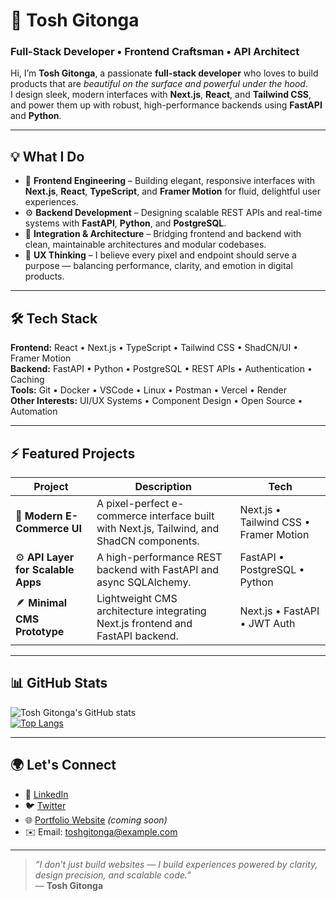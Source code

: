 # 🚀 Tosh Gitonga

### Full-Stack Developer • Frontend Craftsman • API Architect

Hi, I’m **Tosh Gitonga**, a passionate **full-stack developer** who loves to build products that are *beautiful on the surface and powerful under the hood*.  
I design sleek, modern interfaces with **Next.js**, **React**, and **Tailwind CSS**, and power them up with robust, high-performance backends using **FastAPI** and **Python**.

---

## 💡 What I Do

- 🎨 **Frontend Engineering** – Building elegant, responsive interfaces with **Next.js**, **React**, **TypeScript**, and **Framer Motion** for fluid, delightful user experiences.  
- ⚙️ **Backend Development** – Designing scalable REST APIs and real-time systems with **FastAPI**, **Python**, and **PostgreSQL**.  
- 🔄 **Integration & Architecture** – Bridging frontend and backend with clean, maintainable architectures and modular codebases.  
- 🧠 **UX Thinking** – I believe every pixel and endpoint should serve a purpose — balancing performance, clarity, and emotion in digital products.  

---

## 🛠️ Tech Stack

**Frontend:** React • Next.js • TypeScript • Tailwind CSS • ShadCN/UI • Framer Motion  
**Backend:** FastAPI • Python • PostgreSQL • REST APIs • Authentication • Caching  
**Tools:** Git • Docker • VSCode • Linux • Postman • Vercel • Render  
**Other Interests:** UI/UX Systems • Component Design • Open Source • Automation  

---

## ⚡ Featured Projects

| Project | Description | Tech |
|----------|--------------|------|
| 🧩 **Modern E-Commerce UI** | A pixel-perfect e-commerce interface built with Next.js, Tailwind, and ShadCN components. | Next.js • Tailwind CSS • Framer Motion |
| ⚙️ **API Layer for Scalable Apps** | A high-performance REST backend with FastAPI and async SQLAlchemy. | FastAPI • PostgreSQL • Python |
| 🪶 **Minimal CMS Prototype** | Lightweight CMS architecture integrating Next.js frontend and FastAPI backend. | Next.js • FastAPI • JWT Auth |

---

## 📊 GitHub Stats

![Tosh Gitonga's GitHub stats](https://github-readme-stats.vercel.app/api?username=ToshGitonga0&show_icons=true&theme=radical)  
[![Top Langs](https://github-readme-stats.vercel.app/api/top-langs/?username=ToshGitonga0&layout=compact&theme=radical)](https://github.com/anuraghazra/github-readme-stats)

---

## 🌍 Let's Connect

- 💼 [LinkedIn](https://linkedin.com/in/toshgitonga)
- 🐦 [Twitter](https://twitter.com/ToshGitonga0)
- 🌐 [Portfolio Website](#) _(coming soon)_
- ✉️ Email: [toshgitonga@example.com](mailto:toshgitonga@example.com)

---

> _“I don’t just build websites — I build experiences powered by clarity, design precision, and scalable code.”_  
> — **Tosh Gitonga**
